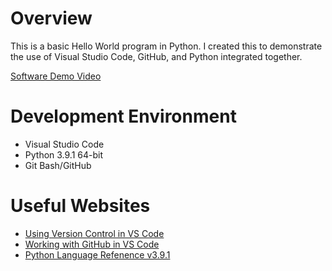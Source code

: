 # Overview

This is a basic Hello World program in Python. I created this to demonstrate the use of Visual Studio Code, GitHub, and Python integrated together.

[Software Demo Video](http://youtube.link.goes.here)

# Development Environment

* Visual Studio Code
* Python 3.9.1 64-bit
* Git Bash/GitHub

# Useful Websites

* [Using Version Control in VS Code](https://code.visualstudio.com/docs/editor/versioncontrol)
* [Working with GitHub in VS Code](https://code.visualstudio.com/docs/editor/github)
* [Python Language Refenence v3.9.1](https://docs.python.org/3/reference/index.html)
